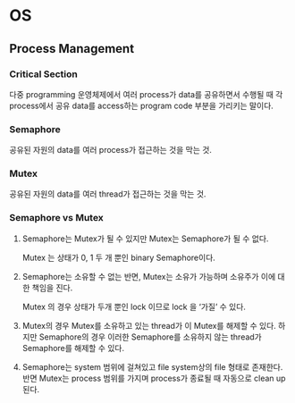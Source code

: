 # OS

## Process Management

### Critical Section

다중 programming 운영체제에서 여러 process가 data를 공유하면서 수행될 때 각 process에서 공유 data를 access하는 program code 부분을 가리키는 말이다.

### Semaphore

공유된 자원의 data를 여러 process가 접근하는 것을 막는 것.

### Mutex

공유된 자원의 data를 여러 thread가 접근하는 것을 막는 것.

### Semaphore vs Mutex

1. Semaphore는 Mutex가 될 수 있지만 Mutex는 Semaphore가 될 수 없다.

	Mutex 는 상태가 0, 1 두 개 뿐인 binary Semaphore이다.

2. Semaphore는 소유할 수 없는 반면, Mutex는 소유가 가능하며 소유주가 이에 대한 책임을 진다.

	Mutex 의 경우 상태가 두개 뿐인 lock 이므로 lock 을 ‘가질’ 수 있다.

3. Mutex의 경우 Mutex를 소유하고 있는 thread가 이 Mutex를 해제할 수 있다. 하지만 Semaphore의 경우 이러한 Semaphore를 소유하지 않는 thread가 Semaphore를 해제할 수 있다.

4. Semaphore는 system 범위에 걸쳐있고 file system상의 file 형태로 존재한다. 반면 Mutex는 process 범위를 가지며 process가 종료될 때 자동으로 clean up된다.
